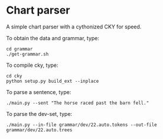 # Chart parser
A simple chart parser with a cythonized CKY for speed.


To obtain the data and grammar, type:
```
cd grammar
./get-grammar.sh
```
To compile cky, type:
```
cd cky
python setup.py build_ext --inplace
```
To parse a sentence, type:
```
./main.py --sent "The horse raced past the barn fell."
```
To parse the dev-set, type:
```
./main.py --in-file grammar/dev/22.auto.tokens --out-file grammar/dev/22.auto.trees
```
